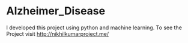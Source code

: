 # Alzheimer_Disease
I developed this project using python and machine learning. To see the Project visit http://nikhilkumarproject.me/

